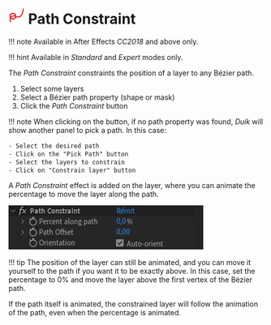 # ![](img/duik-icons/pathconstraint-icon-r.png)  Path Constraint

!!! note
    Available in After Effects *CC2018* and above only.

!!! hint
    Available in _Standard_ and _Expert_ modes only.  

The *Path Constraint* constraints the position of a layer to any Bézier path.

1. Select some layers
2. Select a Bézier path property (shape or mask)
3. Click the *Path Constraint* button

!!! note
    When clicking on the button, if no path property was found, *Duik* will show another panel to pick a path. In this case:

    - Select the desired path
    - Click on the "Pick Path" button
    - Select the layers to constrain
    - Click on "Constrain layer" button

A *Path Constraint* effect is added on the layer, where you can animate the percentage to move the layer along the path.

![](img/duik-screenshots/S-Rigging/S-Rigging-Constraints/PathConstraint-effect.PNG)

!!! tip
    The position of the layer can still be animated, and you can move it yourself to the path if you want it to be exactly above. In this case, set the percentage to 0% and move the layer above the first vertex of the Bézier path.

If the path itself is animated, the constrained layer will follow the animation of the path, even when the percentage is animated.
